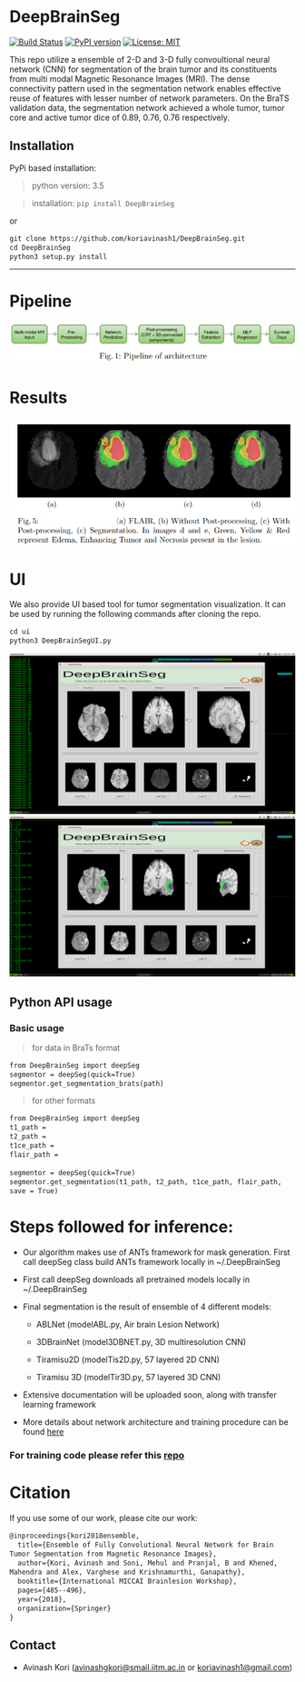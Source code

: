 # DeepBrainSeg

[![Build Status](https://travis-ci.org/koriavinash1/DeepBrainSeg.svg?branch=master)](https://travis-ci.org/koriavinash1/DeepBrainSeg)
[![PyPI version](https://badge.fury.io/py/DeepBrainSeg.svg)](https://badge.fury.io/py/DeepBrainSeg)
[![License: MIT](https://img.shields.io/badge/License-MIT-yellow.svg)](https://opensource.org/licenses/MIT)


This repo utilize a ensemble of 2-D and 3-D fully convoultional neural network (CNN) for segmentation of the brain tumor and its constituents from multi modal Magnetic Resonance Images (MRI). The dense connectivity pattern used in the segmentation network enables effective reuse of features with lesser number of network parameters. On the BraTS validation data, the segmentation network achieved a whole tumor, tumor core and active tumor dice of 0.89, 0.76, 0.76 respectively.

## Installation

PyPi based installation:

> python version: 3.5

> installation: ```pip install DeepBrainSeg```

or 

```
git clone https://github.com/koriavinash1/DeepBrainSeg.git
cd DeepBrainSeg
python3 setup.py install
```
<hr>

# Pipeline

![pipeline](./imgs/pipeline.png)

# Results

![Results](./imgs/results.png)

# UI
We also provide UI based tool for tumor segmentation visualization. It can be used by running the following commands after cloning the repo.
```
cd ui
python3 DeepBrainSegUI.py
```
![normal](./imgs/normal.png)
![overlay2](./imgs/overlay2.png)

## Python API usage

### Basic usage

> for data in BraTs format
```
from DeepBrainSeg import deepSeg
segmentor = deepSeg(quick=True)
segmentor.get_segmentation_brats(path)
```

<hline>

> for other formats
```
from DeepBrainSeg import deepSeg
t1_path = 
t2_path = 
t1ce_path = 
flair_path = 

segmentor = deepSeg(quick=True)
segmentor.get_segmentation(t1_path, t2_path, t1ce_path, flair_path, save = True)
```

<hline>

# Steps followed for inference:

+ Our algorithm makes use of ANTs framework for mask generation. First call deepSeg class build ANTs framework locally in ~/.DeepBrainSeg

+ First call deepSeg downloads all pretrained models locally in ~/.DeepBrainSeg

+ Final segmentation is the result of ensemble of 4 different models:
    
    + ABLNet (modelABL.py, Air brain Lesion Network)

    + 3DBrainNet (model3DBNET.py, 3D multiresolution CNN)
    
    + Tiramisu2D (modelTis2D.py, 57 layered 2D CNN)
    
    + Tiramisu 3D (modelTir3D.py, 57 layered 3D CNN)

+ Extensive documentation will be uploaded soon, along with transfer learning framework

+ More details about network architecture and training procedure can be found [here](https://link.springer.com/chapter/10.1007/978-3-030-11726-9_43)

### For training code please refer this [repo](https://github.com/koriavinash1/BraTs2018)

# Citation

If you use some of our work, please cite our work:

```
@inproceedings{kori2018ensemble,
  title={Ensemble of Fully Convolutional Neural Network for Brain Tumor Segmentation from Magnetic Resonance Images},
  author={Kori, Avinash and Soni, Mehul and Pranjal, B and Khened, Mahendra and Alex, Varghese and Krishnamurthi, Ganapathy},
  booktitle={International MICCAI Brainlesion Workshop},
  pages={485--496},
  year={2018},
  organization={Springer}
}
``` 

## Contact 

* Avinash Kori (avinashgkori@smail.iitm.ac.in or koriavinash1@gmail.com)
